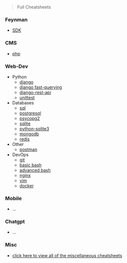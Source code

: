 > Full Cheatsheets

### Feynman

- [SDK](./feynman/sdk.md)

### CMS

- [php](#)

### Web-Dev

- Python 
  - [django](./cheatsheets/backend/django.md)
  - [django fast-querying](./cheatsheets/backend/django-fast-querying.md)
  - [django-rest-api](./cheatsheets/backend/django-rest-api.md)
  - [unittest](./cheatsheets/backend/unittest.md)
- Databases
  - [sql](./cheatsheets/backend/sql.md)
  - [postgresql](./cheatsheets/backend/postgresql.md)
  - [psycopg2](./cheatsheets/backend/psycopg2.md)
  - [sqlite](./cheatsheets/backend/sqlite.md)
  - [python-sqlite3](./cheatsheets/backend/python-sqlite.md)
  - [mongodb](./cheatsheets/backend/mongodb.md)
  - [redis](./cheatsheets/backend/redis.md)
- Other
  - [postman](./cheatsheets/backend/postman.md)
- DevOps
  - [git](./cheatsheets/devops/git.md)
  - [basic bash](./cheatsheets/devops/basic_bash.md)
  - [advanced bash](./cheatsheets/devops/advanced_bash.md)
  - [nginx](./cheatsheets/devops/nginx.md)
  - [vim](./cheatsheets/devops/vim.md)
  - [docker](./cheatsheets/devops/docker.md)

### Mobile

- ...

### Chatgpt

- ...

### Misc

- [click here to view all of the miscellaneous cheatsheets](./misc.md)
